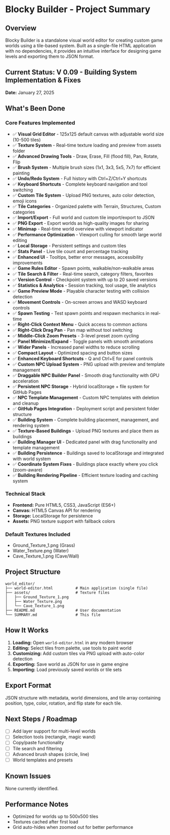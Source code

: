 # Blocky Builder - Project Summary

## Overview
Blocky Builder is a standalone visual world editor for creating custom game worlds using a tile-based system. Built as a single-file HTML application with no dependencies, it provides an intuitive interface for designing game levels and exporting them to JSON format.

## Current Status: V 0.09 - Building System Implementation & Fixes
**Date:** January 27, 2025

## What's Been Done

### Core Features Implemented
- ✅ **Visual Grid Editor** - 125x125 default canvas with adjustable world size (10-500 tiles)
- ✅ **Texture System** - Real-time texture loading and preview from assets folder
- ✅ **Advanced Drawing Tools** - Draw, Erase, Fill (flood fill), Pan, Rotate, Flip
- ✅ **Brush System** - Multiple brush sizes (1x1, 3x3, 5x5, 7x7) for efficient painting
- ✅ **Undo/Redo System** - Full history with Ctrl+Z/Ctrl+Y shortcuts
- ✅ **Keyboard Shortcuts** - Complete keyboard navigation and tool switching
- ✅ **Custom Tile System** - Upload PNG textures, auto color detection, emoji icons
- ✅ **Tile Categories** - Organized palette with Terrain, Structures, Custom categories
- ✅ **Import/Export** - Full world and custom tile import/export to JSON
- ✅ **PNG Export** - Export worlds as high-quality images for sharing
- ✅ **Minimap** - Real-time world overview with viewport indicator
- ✅ **Performance Optimization** - Viewport culling for smooth large world editing
- ✅ **Local Storage** - Persistent settings and custom tiles
- ✅ **Stats Panel** - Live tile count and percentage tracking
- ✅ **Enhanced UI** - Tooltips, better error messages, accessibility improvements
- ✅ **Game Rules Editor** - Spawn points, walkable/non-walkable areas
- ✅ **Tile Search & Filter** - Real-time search, category filters, favorites
- ✅ **Version Control** - Checkpoint system with up to 20 saved versions
- ✅ **Statistics & Analytics** - Session tracking, tool usage, tile analytics
- ✅ **Game Preview Mode** - Playable character testing with collision detection
- ✅ **Movement Controls** - On-screen arrows and WASD keyboard controls
- ✅ **Spawn Testing** - Test spawn points and respawn mechanics in real-time
- ✅ **Right-Click Context Menu** - Quick access to common actions
- ✅ **Right-Click Drag Pan** - Pan map without tool switching
- ✅ **Middle-Click Zoom Presets** - 3-level preset zoom cycling
- ✅ **Panel Minimize/Expand** - Toggle panels with smooth animations
- ✅ **Wider Panels** - Increased panel widths to reduce scrolling
- ✅ **Compact Layout** - Optimized spacing and button sizes
- ✅ **Enhanced Keyboard Shortcuts** - Q and Ctrl+E for panel controls
- ✅ **Custom NPC Upload System** - PNG upload with preview and template management
- ✅ **Draggable NPC Builder Panel** - Smooth drag functionality with GPU acceleration
- ✅ **Persistent NPC Storage** - Hybrid localStorage + file system for GitHub Pages
- ✅ **NPC Template Management** - Custom NPC templates with deletion and cleanup
- ✅ **GitHub Pages Integration** - Deployment script and persistent folder structure
- ✅ **Building System** - Complete building placement, management, and rendering system
- ✅ **Texture-Based Buildings** - Upload PNG textures and place them as buildings
- ✅ **Building Manager UI** - Dedicated panel with drag functionality and template management
- ✅ **Building Persistence** - Buildings saved to localStorage and integrated with world system
- ✅ **Coordinate System Fixes** - Buildings place exactly where you click (zoom-aware)
- ✅ **Building Rendering Pipeline** - Efficient texture loading and caching system

### Technical Stack
- **Frontend:** Pure HTML5, CSS3, JavaScript (ES6+)
- **Canvas:** HTML5 Canvas API for rendering
- **Storage:** LocalStorage for persistence
- **Assets:** PNG texture support with fallback colors

### Default Textures Included
- Ground_Texture_1.png (Grass)
- Water_Texture.png (Water)
- Cave_Texture_1.png (Cave/Wall)

## Project Structure
```
world_editor/
├── world-editor.html          # Main application (single file)
├── assets/                    # Texture files
│   ├── Ground_Texture_1.png
│   ├── Water_Texture.png
│   └── Cave_Texture_1.png
├── README.md                  # User documentation
└── SUMMARY.md                 # This file
```

## How It Works

1. **Loading:** Open `world-editor.html` in any modern browser
2. **Editing:** Select tiles from palette, use tools to paint world
3. **Customizing:** Add custom tiles via PNG upload with auto-color detection
4. **Exporting:** Save world as JSON for use in game engine
5. **Importing:** Load previously saved worlds or tile sets

## Export Format
JSON structure with metadata, world dimensions, and tile array containing position, type, color, rotation, and flip state for each tile.

## Next Steps / Roadmap
- [ ] Add layer support for multi-level worlds
- [ ] Selection tools (rectangle, magic wand)
- [ ] Copy/paste functionality
- [ ] Tile search and filtering
- [ ] Advanced brush shapes (circle, line)
- [ ] World templates and presets

## Known Issues
None currently identified.

## Performance Notes
- Optimized for worlds up to 500x500 tiles
- Textures cached after first load
- Grid auto-hides when zoomed out for better performance

